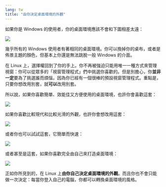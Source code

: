 ```yaml
---
lang: tw
title: "由你決定桌面環境的外觀"
---
```


如果你是 Windows 的使用者，你的桌面環境應該不會和下圖相差太遠：

<img src="Images/windows_vista.jpg" />

幾乎所有的 Windows 使用者有著相同的桌面環境。你可以換掉你的桌布，或者是佈景主題的顏色，但基本上你還是無法跳脫一般 Windows 的介面。

在 Linux 上，選擇權回到了你的手上。你不再被強迫只能用唯一一種方式來管理視窗：你可以從眾多的「視窗管理程式」們中挑選你喜歡的。但是別擔心，你<b>並非一定</b>要為了挑選誰而煩惱，因為你已經有一個很棒的預設視窗管理程式。重點是，只要你想改用別套，就<b>可以</b>改用別套。

所以說，如果你喜歡簡單、效能佳又方便使用的桌面環境，也許你會喜歡這套：

<img src="Images/ubuntu.jpg"/>

如果你喜歡比較現代和比較光滑的外觀，也許你會想改用這套：

<img src="Images/kde.png" />

或者你也可以試試這套，它簡單而快速：

<img src="Images/xfce.jpg" />

或者甚至是這套，如果你喜歡完全由自己來打造桌面環境：

<img src="Images/wm.jpg" />

正如你所見到的，在 Linux 上<b>由你自己決定桌面環境的外觀</b>。而且你也不會只能做一次決定：每當你登入自己的電腦，你都可以轉換桌面環境的風格。




